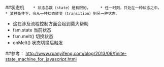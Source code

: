 ##状态机
   `
   　　* 状态总数（state）是有限的。
   　　* 任一时刻，只处在一种状态之中。
   　　* 某种条件下，会从一种状态转变（transition）到另一种状态。
   `
   * 这在涉及流程控制方面会起到莫大帮助
   * fsm.state 当前状态
   * fsm.melt() 切换状态
   * onMelt() 状态切换后触发


##参考：
http://www.ruanyifeng.com/blog/2013/09/finite-state_machine_for_javascript.html





